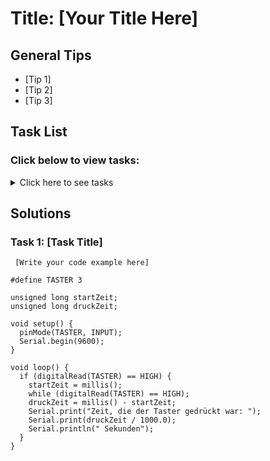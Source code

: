 # Title: [Your Title Here]

## General Tips
- [Tip 1]
- [Tip 2]
- [Tip 3]

## Task List
### Click below to view tasks:
<details>
  <summary>Click here to see tasks</summary>
  - [Task 1: Enter Task Description]
  
</details>

## Solutions

### Task 1: [Task Title]
```Arduino
 [Write your code example here]

#define TASTER 3

unsigned long startZeit;
unsigned long druckZeit;

void setup() {
  pinMode(TASTER, INPUT);
  Serial.begin(9600);
}

void loop() {
  if (digitalRead(TASTER) == HIGH) {
    startZeit = millis();
    while (digitalRead(TASTER) == HIGH);
    druckZeit = millis() - startZeit;
    Serial.print("Zeit, die der Taster gedrückt war: ");
    Serial.print(druckZeit / 1000.0);
    Serial.println(" Sekunden");
  }
}